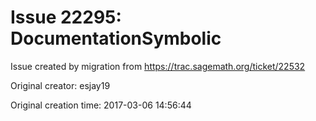 # Issue 22295: DocumentationSymbolic

Issue created by migration from https://trac.sagemath.org/ticket/22532

Original creator: esjay19

Original creation time: 2017-03-06 14:56:44



